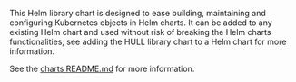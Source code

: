 This Helm library chart is designed to ease building, maintaining and configuring Kubernetes objects in Helm charts. It can be added to any existing Helm chart and used without risk of breaking the Helm charts functionalities, see adding the HULL library chart to a Helm chart for more information.

See the [charts README.md](hull/README.md) for more information.
